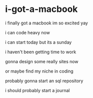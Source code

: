 # i-got-a-macbook

i finally got a macbook im so excited yay

i can code heavy now

i can start today but its a sunday

i haven't been getting time to work

gonna design some really sites now

or maybe find my niche in coding

probably gonna start an sql repository

i should probably start a journal 